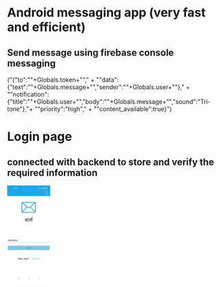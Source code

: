 # Android messaging app (very fast and efficient)
## Send message using firebase console messaging 

("{\"to\":\""+Globals.token+"\"," +
                    "\"data\":{\"text\":\""+Globals.message+"\",\"sender\":\""+Globals.user+"\"}," +
                    "\"notification\":{\"title\":\""+Globals.user+"\",\"body\":\""+Globals.message+"\",\"sound\":\"Tri-tone\"},"+
                    "\"priority\":\"high\"," +
                    "\"content_available\":true}")

# Login page
## connected with backend to store and verify the required information
<img src="https://github.com/ayush19283/Android-Messenger/blob/main/Screenshot/login.jpg" width="100px">
